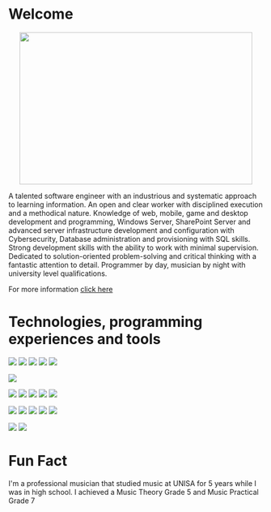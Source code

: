 # Welcome
<p align="center">
  <img width="460" height="300" src="https://media.giphy.com/media/XLsDo3hdxWpdm/giphy.gif">
</p>
A talented software engineer with an industrious and systematic approach to learning information. An open and clear worker with disciplined execution and a methodical nature. Knowledge of web, mobile, game and desktop development and programming, Windows Server, SharePoint Server and advanced server infrastructure development and configuration with Cybersecurity, Database administration and provisioning with SQL skills. Strong development skills with the ability to work with minimal supervision. Dedicated to solution-oriented problem-solving and critical thinking with a fantastic attention to detail. Programmer by day, musician by night with university level qualifications.
<!--
**AxesAlpha/AxesAlpha** is a ✨ _special_ ✨ repository because its `README.md` (this file) appears on your GitHub profile.

Here are some ideas to get you started:

- 🔭 I’m currently working on ...
- 🌱 I’m currently learning ...
- 👯 I’m looking to collaborate on ...
- 🤔 I’m looking for help with ...
- 💬 Ask me about ...
- 📫 How to reach me: ...
- 😄 Pronouns: ...
- ⚡ Fun fact: ...
-->

<!-- Links to your social media accounts -->
For more information <a href="https://www.armandleonfourie.co.za">click here<a/> 

[1.2]: http://i.imgur.com/wWzX9uB.png
[3.2]: https://i.stack.imgur.com/gVE0j.png

[1]: https://twitter.com/AxesAlpha
[3]: https://www.linkedin.com/in/armand-fourie-428b721bb/

# Technologies, programming experiences and tools
<!-- Coding Experiences-->
![](https://img.shields.io/badge/Code-C%23-blue) 
![](https://img.shields.io/badge/Code-Java-yellow)
![](https://img.shields.io/badge/Code-JavaScript-lightgrey)
![](https://img.shields.io/badge/Code-HTML-red)
![](https://img.shields.io/badge/Code-SQL-blue)
<!-- Libraries -->
![](https://img.shields.io/badge/Library-JQuery-orange)
<!-- Frameworks -->
![](https://img.shields.io/badge/Framework-MVC-yellow)
![](https://img.shields.io/badge/Framework-.Net-yellowgreen)
![](https://img.shields.io/badge/Framework-.NetCore-green)
![](https://img.shields.io/badge/Framework-Bootstrap-lightgrey)
![](https://img.shields.io/badge/Framework-Angular-blue)
<!-- Platfrom -->
![](https://img.shields.io/badge/Platform-UWP-brightgreen)
![](https://img.shields.io/badge/Platform-Microsoft-yellow)
![](https://img.shields.io/badge/Platform-Azure-red)
![](https://img.shields.io/badge/Platform-Android-lightgrey)
![](https://img.shields.io/badge/Platform-Web-orange)
<!-- Operating Systems -->
![](https://img.shields.io/badge/OS-Windows-blue)
![](https://img.shields.io/badge/OS-Linux-darkblue)

# Fun Fact
I'm a professional musician that studied music at UNISA for 5 years while I was in high school. I achieved a Music Theory Grade 5 and Music Practical Grade 7
